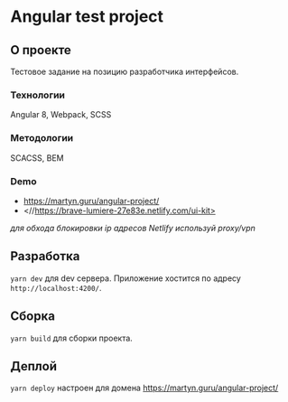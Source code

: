 # Angular test project

## O проекте

Тестовое задание на позицию разработчика интерфейсов.

### Технологии

Angular 8, Webpack, SCSS

### Методологии

SCACSS, BEM

### Demo

- <https://martyn.guru/angular-project/>
- <//https://brave-lumiere-27e83e.netlify.com/ui-kit>

*для обхода блокировки ip адресов Netlify используй proxy/vpn*

## Разработка

`yarn dev` для dev сервера. Приложение хостится по адресу `http://localhost:4200/`.

## Сборка

`yarn build` для сборки проекта.

## Деплой

`yarn deploy` настроен для домена https://martyn.guru/angular-project/
